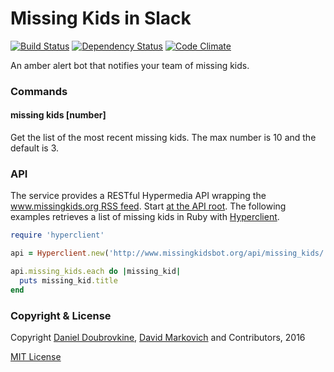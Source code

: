 Missing Kids in Slack
=====================

[![Build Status](https://travis-ci.org/dblock/slack-amber-alert.svg?branch=master)](https://travis-ci.org/dblock/slack-amber-alert)
[![Dependency Status](https://gemnasium.com/dblock/slack-amber-alert.svg)](https://gemnasium.com/dblock/slack-amber-alert)
[![Code Climate](https://codeclimate.com/github/dblock/slack-amber-alert.svg)](https://codeclimate.com/github/dblock/slack-amber-alert)

An amber alert bot that notifies your team of missing kids.

### Commands

#### missing kids [number]

Get the list of the most recent missing kids. The max number is 10 and the default is 3.

### API

The service provides a RESTful Hypermedia API wrapping the [www.missingkids.org RSS feed](http://www.missingkids.org/missingkids/servlet/XmlServlet?act=rss&LanguageCountry=en_US&orgPrefix=NCMC). Start [at the API root](http://www.missingkidsbot.org/api). The following examples retrieves a list of missing kids in Ruby with [Hyperclient](https://github.com/codegram/hyperclient).

```ruby
require 'hyperclient'

api = Hyperclient.new('http://www.missingkidsbot.org/api/missing_kids/')

api.missing_kids.each do |missing_kid|
  puts missing_kid.title
end
```

### Copyright & License

Copyright [Daniel Doubrovkine](http://code.dblock.org), [David Markovich](https://twitter.com/DavidMarkovich_) and Contributors, 2016

[MIT License](LICENSE)
